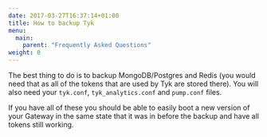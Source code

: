 ```yaml
---
date: 2017-03-27T16:37:14+01:00
title: How to backup Tyk
menu:
  main:
    parent: "Frequently Asked Questions"
weight: 0 
---
```


The best thing to do is to backup MongoDB/Postgres and Redis (you would need that as all of the tokens that are used by Tyk are stored there). You will also need your `tyk.conf`, `tyk_analytics.conf` and `pump.conf` files.

If you have all of these you should be able to easily boot a new version of your Gateway in the same state that it was in before the backup and have all tokens still working.
